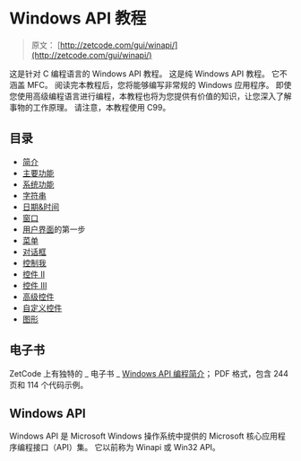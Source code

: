 # Windows API 教程

> 原文： [http://zetcode.com/gui/winapi/](http://zetcode.com/gui/winapi/)

这是针对 C 编程语言的 Windows API 教程。 这是纯 Windows API 教程。 它不涵盖 MFC。 阅读完本教程后，您将能够编写非常规的 Windows 应用程序。 即使您使用高级编程语言进行编程，本教程也将为您提供有价值的知识，让您深入了解事物的工作原理。 请注意，本教程使用 C99。

## 目录

<nav>

*   [简介](introduction/)
*   [主要功能](main/)
*   [系统功能](system/)
*   [字符串](strings/)
*   [日期&时间](datetime/)
*   [窗口](window/)
*   [用户界面](firststeps/)的第一步
*   [菜单](menus/)
*   [对话框](dialogs/)
*   [控制我](controls/)
*   [控件 II](controlsII/)
*   [控件 III](controlsIII/)
*   [高级控件](advancedcontrols/)
*   [自定义控件](customcontrols/)
*   [图形](gdi/)

</nav>

## 电子书

ZetCode 上有独特的 _ 电子书 _ [Windows API 编程简介](/ebooks/windowsapi/)； PDF 格式，包含 244 页和 114 个代码示例。

## Windows API

Windows API 是 Microsoft Windows 操作系统中提供的 Microsoft 核心应用程序编程接口（API）集。 它以前称为 Winapi 或 Win32 API。